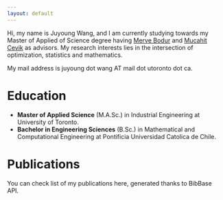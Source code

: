 ```yaml
---
layout: default
---
```


Hi, my name is Juyoung Wang, and I am currently studying towards my Master of Applied of Science degree having [Merve Bodur](https://sites.google.com/site/mervebodr/) and [Mucahit Cevik](https://people.ryerson.ca/mcevik/) as advisors. My research interests lies in the intersection of optimization, statistics and mathematics. 

My mail address is juyoung dot wang AT mail dot utoronto dot ca.

# Education
*  **Master of Applied Science** (M.A.Sc.) in Industrial Engineering at University of Toronto.
*  **Bachelor in Engineering Sciences** (B.Sc.) in Mathematical and Computational Engineering at Pontificia Universidad Catolica de Chile.

# Publications
You can check list of my publications here, generated thanks to BibBase API.
<script src="https://bibbase.org/show?bib=https%3A%2F%2Fdrive.google.com%2Fuc%3Fexport%3Ddownload%26id%3D1aPvqkrKEyWBibny-mdiCPdJgTQJOy5cb&jsonp=1"></script>

